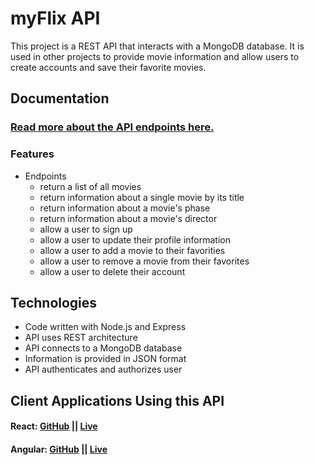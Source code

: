 # **myFlix API**

This project is a REST API that interacts with a MongoDB database. It is used in other projects to provide movie information and allow users to create accounts and save their favorite movies.

## Documentation

### [Read more about the API endpoints here.](https://marvelix.herokuapp.com/)

### Features

- Endpoints
  - return a list of all movies
  - return information about a single movie by its title
  - return information about a movie's phase
  - return information about a movie's director
  - allow a user to sign up
  - allow a user to update their profile information
  - allow a user to add a movie to their favorities
  - allow a user to remove a movie from their favorites
  - allow a user to delete their account

## Technologies

- Code written with Node.js and Express
- API uses REST architecture
- API connects to a MongoDB database
- Information is provided in JSON format
- API authenticates and authorizes user

## Client Applications Using this API

#### React: [GitHub](https://github.com/mtngz/myflix-react-client) || [Live](https://mern-marvelix.netlify.app/)

#### Angular: [GitHub](https://github.com/mtngz/myFlix-Angular-client) || [Live](https://mean-marvelix.netlify.app/)
